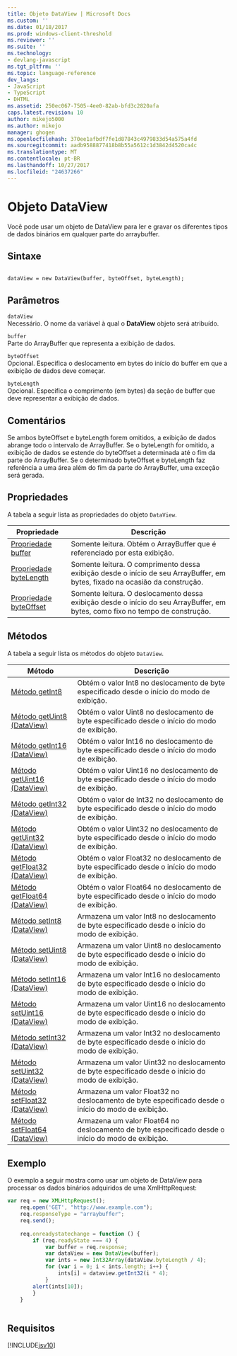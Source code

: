 ```yaml
---
title: Objeto DataView | Microsoft Docs
ms.custom: ''
ms.date: 01/18/2017
ms.prod: windows-client-threshold
ms.reviewer: ''
ms.suite: ''
ms.technology:
- devlang-javascript
ms.tgt_pltfrm: ''
ms.topic: language-reference
dev_langs:
- JavaScript
- TypeScript
- DHTML
ms.assetid: 250ec067-7505-4ee0-82ab-bfd3c2820afa
caps.latest.revision: 10
author: mikejo5000
ms.author: mikejo
manager: ghogen
ms.openlocfilehash: 370ee1afbdf7fe1d87843c4979833d54a575a4fd
ms.sourcegitcommit: aadb9588877418b8b55a5612c1d3842d4520ca4c
ms.translationtype: MT
ms.contentlocale: pt-BR
ms.lasthandoff: 10/27/2017
ms.locfileid: "24637266"
---
```

# <a name="dataview-object"></a>Objeto DataView
Você pode usar um objeto de DataView para ler e gravar os diferentes tipos de dados binários em qualquer parte do arraybuffer.  
  
## <a name="syntax"></a>Sintaxe  
  
```  
  
dataView = new DataView(buffer, byteOffset, byteLength);  
```  
  
## <a name="parameters"></a>Parâmetros  
 `dataView`  
 Necessário. O nome da variável à qual o **DataView** objeto será atribuído.  
  
 `buffer`  
 Parte do ArrayBuffer que representa a exibição de dados.  
  
 `byteOffset`  
 Opcional. Especifica o deslocamento em bytes do início do buffer em que a exibição de dados deve começar.  
  
 `byteLength`  
 Opcional. Especifica o comprimento (em bytes) da seção de buffer que deve representar a exibição de dados.  
  
## <a name="remarks"></a>Comentários  
 Se ambos byteOffset e byteLength forem omitidos, a exibição de dados abrange todo o intervalo de ArrayBuffer. Se o byteLength for omitido, a exibição de dados se estende do byteOffset a determinada até o fim da parte do ArrayBuffer. Se o determinado byteOffset e byteLength faz referência a uma área além do fim da parte do ArrayBuffer, uma exceção será gerada.  
  
## <a name="properties"></a>Propriedades  
 A tabela a seguir lista as propriedades do objeto `DataView`.  
  
|Propriedade|Descrição|  
|--------------|-----------------|  
|[Propriedade buffer](../../javascript/reference/buffer-property-dataview.md)|Somente leitura. Obtém o ArrayBuffer que é referenciado por esta exibição.|  
|[Propriedade byteLength](../../javascript/reference/bytelength-property-dataview.md)|Somente leitura. O comprimento dessa exibição desde o início de seu ArrayBuffer, em bytes, fixado na ocasião da construção.|  
|[Propriedade byteOffset](../../javascript/reference/byteoffset-property-dataview.md)|Somente leitura. O deslocamento dessa exibição desde o início do seu ArrayBuffer, em bytes, como fixo no tempo de construção.|  
  
## <a name="methods"></a>Métodos  
 A tabela a seguir lista os métodos do objeto `DataView`.  
  
|Método|Descrição|  
|------------|-----------------|  
|[Método getInt8](../../javascript/reference/getint8-method-dataview.md)|Obtém o valor Int8 no deslocamento de byte especificado desde o início do modo de exibição.|  
|[Método getUint8 (DataView)](../../javascript/reference/getuint8-method-dataview.md)|Obtém o valor Uint8 no deslocamento de byte especificado desde o início do modo de exibição.|  
|[Método getInt16 (DataView)](../../javascript/reference/getint16-method-dataview.md)|Obtém o valor Int16 no deslocamento de byte especificado desde o início do modo de exibição.|  
|[Método getUint16 (DataView)](../../javascript/reference/getuint16-method-dataview.md)|Obtém o valor Uint16 no deslocamento de byte especificado desde o início do modo de exibição.|  
|[Método getInt32 (DataView)](../../javascript/reference/getint32-method-dataview.md)|Obtém o valor de Int32 no deslocamento de byte especificado desde o início do modo de exibição.|  
|[Método getUint32 (DataView)](../../javascript/reference/getuint32-method-dataview.md)|Obtém o valor Uint32 no deslocamento de byte especificado desde o início do modo de exibição.|  
|[Método getFloat32 (DataView)](../../javascript/reference/getfloat32-method-dataview.md)|Obtém o valor Float32 no deslocamento de byte especificado desde o início do modo de exibição.|  
|[Método getFloat64 (DataView)](../../javascript/reference/getfloat64-method-dataview.md)|Obtém o valor Float64 no deslocamento de byte especificado desde o início do modo de exibição.|  
|[Método setInt8 (DataView)](../../javascript/reference/setint8-method-dataview.md)|Armazena um valor Int8 no deslocamento de byte especificado desde o início do modo de exibição.|  
|[Método setUint8 (DataView)](../../javascript/reference/setuint8-method-dataview.md)|Armazena um valor Uint8 no deslocamento de byte especificado desde o início do modo de exibição.|  
|[Método setInt16 (DataView)](../../javascript/reference/setint16-method-dataview.md)|Armazena um valor Int16 no deslocamento de byte especificado desde o início do modo de exibição.|  
|[Método setUint16 (DataView)](../../javascript/reference/setuint16-method-dataview.md)|Armazena um valor Uint16 no deslocamento de byte especificado desde o início do modo de exibição.|  
|[Método setInt32 (DataView)](../../javascript/reference/setint32-method-dataview.md)|Armazena um valor Int32 no deslocamento de byte especificado desde o início do modo de exibição.|  
|[Método setUint32 (DataView)](../../javascript/reference/setuint32-method-dataview.md)|Armazena um valor Uint32 no deslocamento de byte especificado desde o início do modo de exibição.|  
|[Método setFloat32 (DataView)](../../javascript/reference/setfloat32-method-dataview.md)|Armazena um valor Float32 no deslocamento de byte especificado desde o início do modo de exibição.|  
|[Método setFloat64 (DataView)](../../javascript/reference/setfloat64-method-dataview.md)|Armazena um valor Float64 no deslocamento de byte especificado desde o início do modo de exibição.|  
  
## <a name="example"></a>Exemplo  
 O exemplo a seguir mostra como usar um objeto de DataView para processar os dados binários adquiridos de uma XmlHttpRequest:  
  
```JavaScript  
var req = new XMLHttpRequest();  
    req.open('GET', "http://www.example.com");  
    req.responseType = "arraybuffer";  
    req.send();  
  
    req.onreadystatechange = function () {  
        if (req.readyState === 4) {  
            var buffer = req.response;  
            var dataView = new DataView(buffer);  
            var ints = new Int32Array(dataView.byteLength / 4);  
            for (var i = 0; i < ints.length; i++) {  
                ints[i] = dataview.getInt32(i * 4);  
            }  
        alert(ints[10]);  
        }  
    }  
  
```  
  
## <a name="requirements"></a>Requisitos  
 [!INCLUDE[jsv10](../../javascript/reference/includes/jsv10-md.md)]